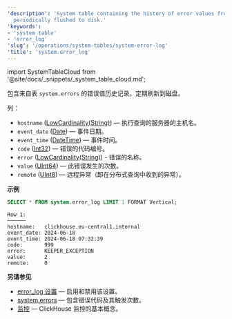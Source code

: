 ```yaml
---
'description': 'System table containing the history of error values from table `system.errors`,
  periodically flushed to disk.'
'keywords':
- 'system table'
- 'error_log'
'slug': '/operations/system-tables/system-error-log'
'title': 'system.error_log'
---
```


import SystemTableCloud from '@site/docs/_snippets/_system_table_cloud.md';

<SystemTableCloud/>

包含来自表 `system.errors` 的错误值历史记录，定期刷新到磁盘。

列：
- `hostname` ([LowCardinality(String)](../../sql-reference/data-types/string.md)) — 执行查询的服务器的主机名。
- `event_date` ([Date](../../sql-reference/data-types/date.md)) — 事件日期。
- `event_time` ([DateTime](../../sql-reference/data-types/datetime.md)) — 事件时间。
- `code` ([Int32](../../sql-reference/data-types/int-uint.md)) — 错误的代码编号。
- `error` ([LowCardinality(String)](../../sql-reference/data-types/string.md)) - 错误的名称。
- `value` ([UInt64](../../sql-reference/data-types/int-uint.md)) — 此错误发生的次数。
- `remote` ([UInt8](../../sql-reference/data-types/int-uint.md)) — 远程异常（即在分布式查询中收到的异常）。

**示例**

```sql
SELECT * FROM system.error_log LIMIT 1 FORMAT Vertical;
```

```text
Row 1:
──────
hostname:   clickhouse.eu-central1.internal
event_date: 2024-06-18
event_time: 2024-06-18 07:32:39
code:       999
error:      KEEPER_EXCEPTION
value:      2
remote:     0
```

**另请参见**

- [error_log 设置](../../operations/server-configuration-parameters/settings.md#error_log) — 启用和禁用该设置。
- [system.errors](../../operations/system-tables/errors.md) — 包含错误代码及其触发次数。
- [监控](../../operations/monitoring.md) — ClickHouse 监控的基本概念。
